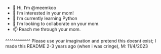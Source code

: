 - 👋 Hi, I’m @meemkoo
- 👀 I’m interested in your mom!
- 🌱 I’m currently learning Python
- 💞️ I’m looking to collaborate on your mom.
- 📫 Reach me through your mom.

^^^^^^^^^^^^
Please use your imagination and pretend this doesnt exist; I made this README 2-3 years ago (when i was cringe), M: 11/4/2023

<!---
meemkoo/meemkoo is a ✨ special ✨ repository because its `README.md` (this file) appears on your GitHub profile.
You can click the Preview link to take a look at your changes.
--->
